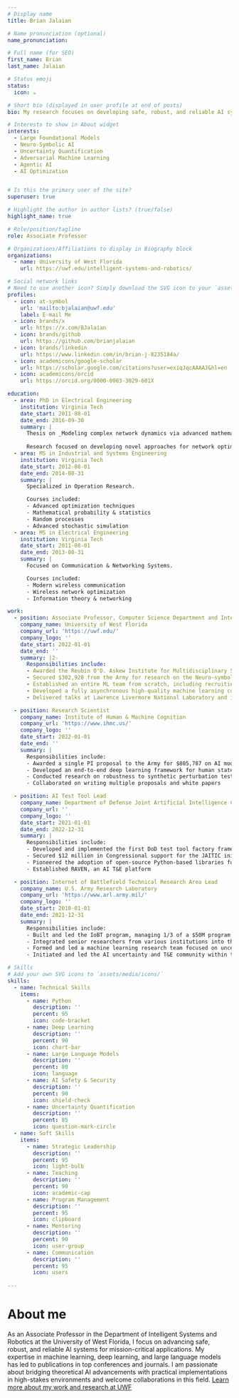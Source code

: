 ```yaml
---
# Display name
title: Brian Jalaian

# Name pronunciation (optional)
name_pronunciation:

# Full name (for SEO)
first_name: Brian
last_name: Jalaian

# Status emoji
status:
  icon: ☕️

# Short bio (displayed in user profile at end of posts)
bio: My research focuses on developing safe, robust, and reliable AI systems, with emphasis on large language models and foundational AI technologies.

# Interests to show in About widget
interests:
  - Large Foundational Models
  - Neuro-Symbolic AI
  - Uncertainty Quantification
  - Adversarial Machine Learning
  - Agentic AI
  - AI Optimization


# Is this the primary user of the site?
superuser: true

# Highlight the author in author lists? (true/false)
highlight_name: true

# Role/position/tagline
role: Associate Professor

# Organizations/Affiliations to display in Biography block
organizations:
  - name: University of West Florida
    url: https://uwf.edu/intelligent-systems-and-robotics/

# Social network links
# Need to use another icon? Simply download the SVG icon to your `assets/media/icons/` folder.
profiles:
  - icon: at-symbol
    url: 'mailto:bjalaian@uwf.edu'
    label: E-mail Me
  - icon: brands/x
    url: https://x.com/BJalaian
  - icon: brands/github
    url: https://github.com/brianjalaian
  - icon: brands/linkedin
    url: https://www.linkedin.com/in/brian-j-8235184a/
  - icon: academicons/google-scholar
    url: https://scholar.google.com/citations?user=exiqJqcAAAAJ&hl=en
  - icon: academicons/orcid
    url: https://orcid.org/0000-0003-3029-601X

education:
  - area: PhD in Electrical Engineering
    institution: Virginia Tech
    date_start: 2011-08-01
    date_end: 2016-09-30
    summary: |
      Thesis on _Modeling complex network dynamics via advanced mathematical programming techniques and developing computationally tractable algorithmic for network optimization_. 
      
      Research focused on developing novel approaches for network optimization and complex system modeling.
  - area: MS in Industrial and Systems Engineering
    institution: Virginia Tech
    date_start: 2012-08-01
    date_end: 2014-08-31
    summary: |
      Specialized in Operation Research.

      Courses included:
      - Advanced optimization techniques
      - Mathematical probability & statistics
      - Random processes
      - Advanced stochastic simulation
  - area: MS in Electrical Engineering
    institution: Virginia Tech
    date_start: 2011-08-01
    date_end: 2013-08-31
    summary: |
      Focused on Communication & Networking Systems.

      Courses included:
      - Modern wireless communication
      - Wireless network optimization
      - Information theory & networking

work:
  - position: Associate Professor, Computer Science Department and Intelligent Systems & Robotics Department
    company_name: University of West Florida
    company_url: 'https://uwf.edu/'
    company_logo: ''
    date_start: 2022-01-01
    date_end: ''
    summary: |2-
      Responsibilities include:
      - Awarded the Reubin O'D. Askew Institute for Multidisciplinary Studies (AIMS) Faculty Fellowship
      - Secured $302,928 from the Army for research on the Neuro-symbolic Risk-Aware Deep Learning project
      - Established an entire ML team from scratch, including recruiting and hiring new faculty
      - Developed a fully asynchronous high-quality machine learning course with competitive leaderboard
      - Delivered talks at Lawrence Livermore National Laboratory and international conferences

  - position: Research Scientist
    company_name: Institute of Human & Machine Cognition
    company_url: 'https://www.ihmc.us/'
    company_logo: ''
    date_start: 2022-01-01
    date_end: ''
    summary: |
      Responsibilities include:
      - Awarded a single PI proposal to the Army for $805,787 on AI model optimization
      - Developed an end-to-end deep learning framework for human state detection using commercial wearable sensors
      - Conducted research on robustness to synthetic perturbation testing as an indicator of real environment robustness
      - Collaborated on writing multiple proposals and white papers

  - position: AI Test Tool Lead
    company_name: Department of Defense Joint Artificial Intelligence Center
    company_url: ''
    company_logo: ''
    date_start: 2021-01-01
    date_end: 2022-12-31
    summary: |
      Responsibilities include:
      - Developed and implemented the first DoD test tool factory framework for systematic AI testing
      - Secured $12 million in Congressional support for the JAITIC initiative
      - Pioneered the adoption of open-source Python-based libraries for AI testing tools
      - Established RAVEN, an AI T&E platform

  - position: Internet of Battlefield Technical Research Area Lead
    company_name: U.S. Army Research Laboratory
    company_url: 'https://www.arl.army.mil/'
    company_logo: ''
    date_start: 2018-01-01
    date_end: 2021-12-31
    summary: |
      Responsibilities include:
      - Built and led the IoBT program, managing 1/3 of a $50M program
      - Integrated senior researchers from various institutions into the AI Assurance community
      - Formed and led a machine learning research team focused on uncertainty quantification, safe, robust, and resilient AI
      - Initiated and led the AI uncertainty and T&E community within the Army

# Skills
# Add your own SVG icons to `assets/media/icons/`
skills:
  - name: Technical Skills
    items:
      - name: Python
        description: ''
        percent: 95
        icon: code-bracket
      - name: Deep Learning
        description: ''
        percent: 90
        icon: chart-bar
      - name: Large Language Models
        description: ''
        percent: 80
        icon: language
      - name: AI Safety & Security
        description: ''
        percent: 90
        icon: shield-check
      - name: Uncertainty Quantification
        description: ''
        percent: 85
        icon: question-mark-circle
  - name: Soft Skills
    items:
      - name: Strategic Leadership
        description: ''
        percent: 95
        icon: light-bulb
      - name: Teaching
        description: ''
        percent: 90
        icon: academic-cap
      - name: Program Management
        description: ''
        percent: 95
        icon: clipboard
      - name: Mentoring
        description: ''
        percent: 90
        icon: user-group
      - name: Communication
        description: ''
        percent: 95
        icon: users
    
---
```


# About me

As an Associate Professor in the Department of Intelligent Systems and Robotics at the University of West Florida, I focus on advancing safe, robust, and reliable AI systems for mission-critical applications. My expertise in machine learning, deep learning, and large language models has led to publications in top conferences and journals. I am passionate about bridging theoretical AI advancements with practical implementations in high-stakes environments and welcome collaborations in this field. [Learn more about my work and research at UWF](https://uwf.edu/intelligent-systems-and-robotics/faculty/dr-brian-jalaian.html)
